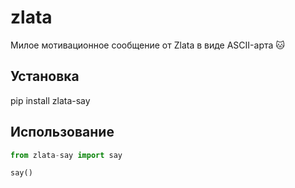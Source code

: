 # zlata

Милое мотивационное сообщение от Zlata в виде ASCII-арта 🐱

## Установка

pip install zlata-say

## Использование

```python
from zlata-say import say

say()
```
